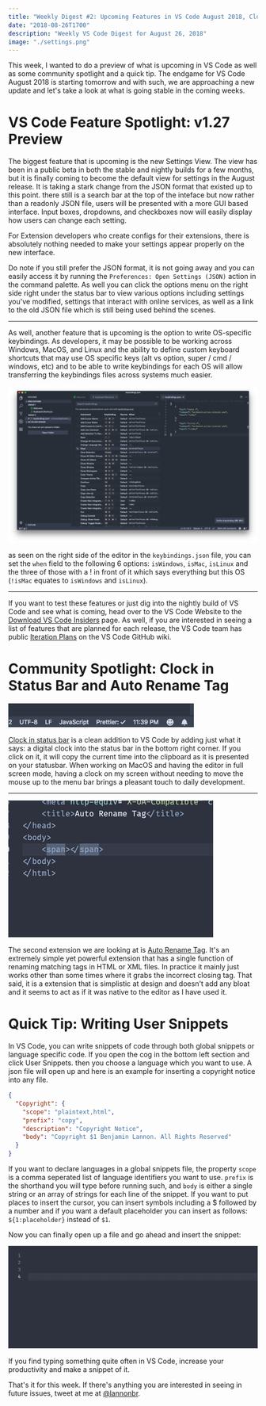 ```yaml
---
title: "Weekly Digest #2: Upcoming Features in VS Code August 2018, Clock in Status Bar, and User Snippets"
date: "2018-08-26T1700"
description: "Weekly VS Code Digest for August 26, 2018"
image: "./settings.png"
---
```


This week, I wanted to do a preview of what is upcoming in VS Code as well as some community spotlight and a quick tip. The endgame for VS Code August 2018 is starting tomorrow and with such, we are approaching a new update and let's take a look at what is going stable in the coming weeks.

<!-- end -->

# VS Code Feature Spotlight: v1.27 Preview

The biggest feature that is upcoming is the new Settings View. The view has been in a public beta in both the stable and nightly builds for a few months, but it is finally coming to become the default view for settings in the August release. It is taking a stark change from the JSON format that existed up to this point. there still is a search bar at the top of the inteface but now rather than a readonly JSON file, users will be presented with a more GUI based interface. Input boxes, dropdowns, and checkboxes now will easily display how users can change each setting.

For Extension developers who create configs for their extensions, there is absolutely nothing needed to make your settings appear properly on the new interface.

Do note if you still prefer the JSON format, it is not going away and you can easily access it by running the `Preferences: Open Settings (JSON)` action in the command palette. As well you can click the options menu on the right side right under the status bar to view various options including settings you've modified, settings that interact with online services, as well as a link to the old JSON file which is still being used behind the scenes.

---

As well, another feature that is upcoming is the option to write OS-specific keybindings. As developers, it may be possible to be working across Windows, MacOS, and Linux and the ability to define custom keyboard shortcuts that may use OS specific keys (alt vs option, super / cmd / windows, etc) and to be able to write keybindings for each OS will allow transferring the keybindings files across systems much easier.

![custom OS-specific keybindings](keybindings.png)

as seen on the right side of the editor in the `keybindings.json` file, you can set the `when` field to the following 6 options: `isWindows`, `isMac`, `isLinux` and the three of those with a ! in front of it which says everything but this OS (`!isMac` equates to `isWindows` and `isLinux`).

---

If you want to test these features or just dig into the nightly build of VS Code and see what is coming, head over to the VS Code Website to the [Download VS Code Insiders](https://code.visualstudio.com/insiders/) page. As well, if you are interested in seeing a list of features that are planned for each release, the VS Code team has public [Iteration Plans](https://github.com/Microsoft/vscode/wiki/Iteration-Plans) on the VS Code GitHub wiki.

# Community Spotlight: Clock in Status Bar and Auto Rename Tag

![clock in status bar](Clock.png)

[Clock in status bar](https://marketplace.visualstudio.com/items?itemName=Compulim.vscode-clock) is a clean addition to VS Code by adding just what it says: a digital clock into the status bar in the bottom right corner. If you click on it, it will copy the current time into the clipboard as it is presented on your statusbar. When working on MacOS and having the editor in full screen mode, having a clock on my screen without needing to move the mouse up to the menu bar brings a pleasant touch to daily development.

---

![auto rename tag gif](AutoRenameTag.gif)

The second extension we are looking at is [Auto Rename Tag](https://marketplace.visualstudio.com/items?itemName=formulahendry.auto-rename-tag). It's an extremely simple yet powerful extension that has a single function of renaming matching tags in HTML or XML files. In practice it mainly just works other than some times where it grabs the incorrect closing tag. That said, it is a extension that is simplistic at design and doesn't add any bloat and it seems to act as if it was native to the editor as I have used it.

# Quick Tip: Writing User Snippets

In VS Code, you can write snippets of code through both global snippets or language specific code. If you open the cog in the bottom left section and click User Snippets. then you choose a language which you want to use. A json file will open up and here is an example for inserting a copyright notice into any file.

```json
{
  "Copyright": {
    "scope": "plaintext,html",
    "prefix": "copy",
    "description": "Copyright Notice",
    "body": "Copyright $1 Benjamin Lannon. All Rights Reserved"
  }
}
```

If you want to declare languages in a global snippets file, the property `scope` is a comma seperated list of language identifiers you want to use. `prefix` is the shorthand you will type before running such, and `body` is either a single string or an array of strings for each line of the snippet. If you want to put places to insert the cursor, you can insert symbols including a $ followed by a number and if you want a default placeholder you can insert as follows: `${1:placeholder}` instead of `$1`.

Now you can finally open up a file and go ahead and insert the snippet:

![Snippets gif](Snippet.gif)

If you find typing something quite often in VS Code, increase your productivity and make a snippet of it.

That's it for this week. If there's anything you are interested in seeing in future issues, tweet at me at [@lannonbr](https://twitter.com/lannonbr).
